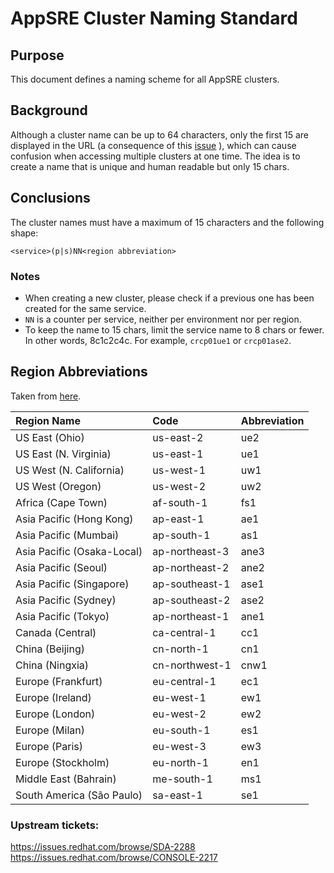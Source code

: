 # AppSRE Cluster Naming Standard

## Purpose
This document defines a naming scheme for all AppSRE clusters.

## Background
Although a cluster name can be up to 64 characters, only the first 15 are displayed in the URL (a consequence of this [issue](https://issues.redhat.com/browse/SDA-2288) ), which can cause confusion when accessing multiple clusters at one time. The idea is to create a name that is unique and human readable but only 15 chars.

## Conclusions
The cluster names must have a maximum of 15 characters and the following shape:

`<service>(p|s)NN<region abbreviation>`

### Notes
* When creating a new cluster, please check if a previous one has been created for the same service.
* `NN` is a counter per service, neither per environment nor per region.
* To keep the name to 15 chars, limit the service name to 8 chars or fewer. In other words, 8c1c2c4c. For example, `crcp01ue1` or `crcp01ase2`.

## Region Abbreviations
Taken from [here](https://docs.aws.amazon.com/general/latest/gr/rande.html).

| Region Name | Code | Abbreviation |
|:-----------|:-------|:----------|
| US East (Ohio) | us-east-2 | ue2 |
| US East (N. Virginia) | us-east-1 | ue1 |
| US West (N. California) | us-west-1 | uw1 |
| US West (Oregon) | us-west-2 | uw2 |
| Africa (Cape Town) | af-south-1 | fs1 |
| Asia Pacific (Hong Kong) | ap-east-1 | ae1 |
| Asia Pacific (Mumbai) | ap-south-1 | as1 |
| Asia Pacific (Osaka-Local) | ap-northeast-3 | ane3 |
| Asia Pacific (Seoul) | ap-northeast-2 | ane2 |
| Asia Pacific (Singapore) | ap-southeast-1 | ase1 |
| Asia Pacific (Sydney) | ap-southeast-2 | ase2 |
| Asia Pacific (Tokyo) | ap-northeast-1 | ane1 |
| Canada (Central) | ca-central-1 | cc1 |
| China (Beijing) | cn-north-1 | cn1 |
| China (Ningxia) | cn-northwest-1 | cnw1 |
| Europe (Frankfurt) | eu-central-1 | ec1 |
| Europe (Ireland) | eu-west-1 | ew1 |
| Europe (London) | eu-west-2 | ew2 |
| Europe (Milan) | eu-south-1 | es1 |
| Europe (Paris) | eu-west-3 | ew3 |
| Europe (Stockholm) | eu-north-1 | en1 |
| Middle East (Bahrain) | me-south-1 | ms1 |
| South America (São Paulo) | sa-east-1 | se1 |

### Upstream tickets:
https://issues.redhat.com/browse/SDA-2288
https://issues.redhat.com/browse/CONSOLE-2217
